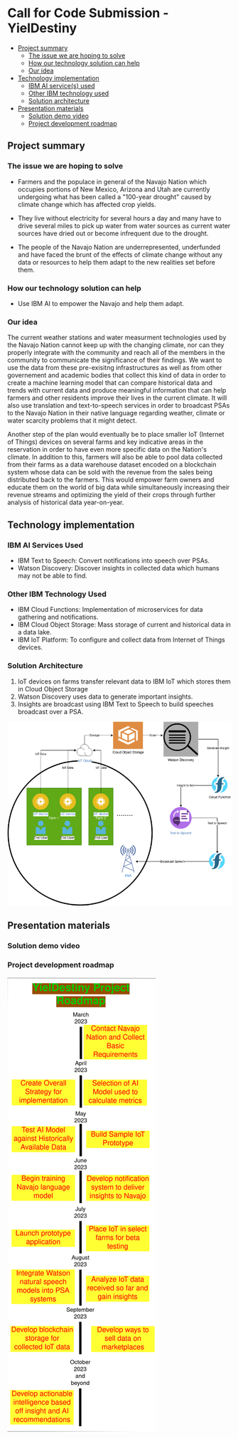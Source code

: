 # Call for Code Submission - YielDestiny

- [Project summary](#project-summary)
  - [The issue we are hoping to solve](#the-issue-we-are-hoping-to-solve)
  - [How our technology solution can help](#how-our-technology-solution-can-help)
  - [Our idea](#our-idea)
- [Technology implementation](#technology-implementation)
  - [IBM AI service(s) used](#ibm-ai-services-used)
  - [Other IBM technology used](#other-ibm-technology-used)
  - [Solution architecture](#solution-architecture)
- [Presentation materials](#presentation-materials)
  - [Solution demo video](#solution-demo-video)
  - [Project development roadmap](#project-develop)

## Project summary

### The issue we are hoping to solve

- Farmers and the populace in general of the Navajo Nation which occupies portions of New Mexico, Arizona and Utah are currently undergoing what has been called a "100-year drought" caused by climate change which has affected crop yields.

- They live without electricity for several hours a day and many have to drive several miles to pick up water from water sources as current water sources have dried out or become infrequent due to the drought.

- The people of the Navajo Nation are underrepresented, underfunded and have faced the brunt of the effects of climate change without any data or resources to help them adapt to the new realities set before them.

### How our technology solution can help

- Use IBM AI to empower the Navajo and help them adapt.

### Our idea

The current weather stations and water measurment technologies used by the Navajo Nation cannot keep up with the changing climate, nor can they properly integrate with the community and reach all of the members in the community to communicate the significance of their findings. We want to use the data from these pre-exisitng infrastructures as well as from other governement and academic bodies that collect this kind of data in order to create a machine learning model that can compare historical data and trends with current data and produce meaningful information that can help farmers and other residents improve their lives in the current climate. It will also use translation and text-to-speech services in order to broadcast PSAs to the Navajo Nation in their native language regarding weather, climate or water scarcity problems that it might detect.

Another step of the plan would eventually be to place smaller IoT (Internet of Things) devices on several farms and key indicative areas in the reservation in order to have even more specific data on the Nation's climate. In addition to this, farmers will also be able to pool data collected from their farms as a data warehouse dataset encoded on a blockchain system whose data can be sold with the revenue from the sales being distributed back to the farmers. This would empower farm owners and educate them on the world of big data while simultaneously increasing their revenue streams and optimizing the yield of their crops through further analysis of historical data year-on-year.

## Technology implementation

### IBM AI Services Used

- IBM Text to Speech: Convert notifications into speech over PSAs.
- Watson Discovery: Discover insights in collected data which humans may not be able to find.

### Other IBM Technology Used

- IBM Cloud Functions: Implementation of microservices for data gathering and notifications.
- IBM Cloud Object Storage: Mass storage of current and historical data in a data lake.
- IBM IoT Platform: To configure and collect data from Internet of Things devices.

### Solution Architecture

1. IoT devices on farms transfer relevant data to IBM IoT which stores them in Cloud Object Storage
2. Watson Discovery uses data to generate important insights.
3. Insights are broadcast using IBM Text to Speech to build speeches broadcast over a PSA.

![Architecture](./architecture.png)

## Presentation materials

### Solution demo video

### Project development roadmap

![Roadmap](./roadmap.png)

